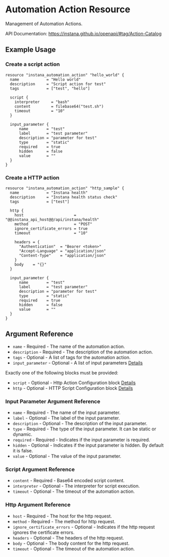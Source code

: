 # Automation Action Resource

Management of Automation Actions.

API Documentation: <https://instana.github.io/openapi/#tag/Action-Catalog>

## Example Usage

### Create a script action
```hcl
resource "instana_automation_action" "hello_world" {
  name            = "Hello world"
  description     = "Script action for test"
  tags            = ["test", "hello"]

  script {
    interpreter     = "bash"
    content         = filebase64("test.sh")
    timeout         = "10"
  }

  input_parameter {
      name        = "test"
      label       = "test parameter"
      description = "parameter for test"
      type        = "static"
      required    = true
      hidden      = false
      value       = ""
  }
}
```

### Create a HTTP action
```hcl
resource "instana_automation_action" "http_sample" {
  name            = "Instana health"
  description     = "Instana health status check"
  tags            = ["test"]

  http { 
    host                      = "@@instana_api_host@@/api/instana/health"
    method                    = "POST"
    ignore_certificate_errors = true
    timeout                   = "10"

    headers = {
      "Authentication"  = "Bearer <token>"
      "Accept-Language" = "application/json"
      "Content-Type"    = "application/json"
    } 
    body    = "{}"
  }

  input_parameter {
      name        = "test"
      label       = "test parameter"
      description = "parameter for test"
      type        = "static"
      required    = true
      hidden      = false
      value       = ""
  }
}
```

## Argument Reference

* `name` - Required - The name of the automation action.
* `description` - Required - The description of the automation action.
* `tags` - Optional - A list of tags for the automation action.
* `input_parameter` - Optional - A list of input parameters [Details](#input-parameter-argument-reference)

Exactly one of the following blocks must be provided:
* `script` - Optional - Http Action Configuration block [Details](#script-argument-reference)
* `http` - Optional - HTTP Script Configuration block [Details](#http-argument-reference)

### Input Parameter Argument Reference

* `name` - Required - The name of the input parameter.
* `label` - Optional - The label of the input parameter.
* `description` - Optional - The description of the input parameter.
* `type` - Required - The type of the input parameter. It can be static or dynamic.
* `required` - Required - Indicates if the input parameter is required.
* `hidden` - Optional - Indicates if the input parameter is hidden. By default it is false.
* `value` - Optional - The value of the input parameter.

### Script Argument Reference

* `content` - Required - Base64 encoded script content.
* `interpreter` - Optional - The interpreter for script execution.
* `timeout` - Optional - The timeout of the automation action.

### Http Argument Reference

* `host` - Required - The host for the http request.
* `method` - Required - The method for http request.
* `ignore_certificate_errors` - Optional - Indicates if the http request ignores the certificate errors.
* `headers` - Optional - The headers of the http request.
* `body` - Optional - The body content for the http request.
* `timeout` - Optional - The timeout of the automation action.
